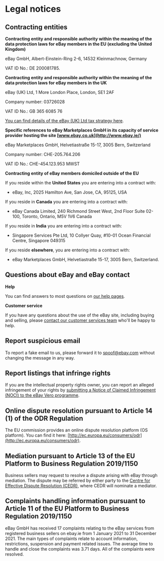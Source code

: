 Legal notices
=============

Contracting entities
--------------------

**Contracting entity and responsible authority within the meaning of the data protection laws for eBay members in the EU (excluding the United Kingdom)**

eBay GmbH, Albert-Einstein-Ring 2-6, 14532 Kleinmachnow, Germany

VAT ID No.: DE 200081785.

**Contracting entity and responsible authority within the meaning of the data protection laws for eBay members in the UK**

eBay (UK) Ltd, 1 More London Place, London, SE1 2AF

Company number: 03726028

VAT ID No.: GB 365 6085 76

[You can find details of the eBay (UK) Ltd tax strategy here](https://www.ebay.ie/pages/help/policies/tax-strategy.html).

**Specific references to eBay Marketplaces GmbH in its capacity of service provider hosting the site [www.ebay.co.uk](http://www.ebay.ie/)**

eBay Marketplaces GmbH, Helvetiastraße 15-17, 3005 Bern, Switzerland

Company number: CHE-205.764.206

VAT ID No.: CHE-454.123.953 MWST

**Contracting entity of eBay members domiciled outside of the EU**

If you reside within the **United States** you are entering into a contract with:

*   eBay, Inc, 2025 Hamilton Ave, San Jose, CA, 95125, USA
    

If you reside in **Canada** you are entering into a contract with:

*   eBay Canada Limited, 240 Richmond Street West, 2nd Floor Suite 02-100, Toronto, Ontario, M5V 1V6 Canada
    

If you reside in **India** you are entering into a contract with:

*   Singapore Services Pte Ltd, 10 Collyer Quay, #10-01 Ocean Financial Centre, Singapore 049315
    

If you reside **elsewhere**, you are entering into a contract with:

*   eBay Marketplaces GmbH, Helvetiastraße 15-17, 3005 Bern, Switzerland.
    

Questions about eBay and eBay contact
-------------------------------------

**Help**

You can find answers to most questions on [our help pages](https://ocsnext.ebay.ie/ocs/home).

**Customer service**

If you have any questions about the use of the eBay site, including buying and selling, please [contact our customer services team](https://ocsnext.ebay.ie/ocs/cuhome?) who'll be happy to help.

Report suspicious email
-----------------------

To report a fake email to us, please forward it to [spoof@ebay.com](mailto:spoof@ebay.com) without changing the message in any way.

Report listings that infringe rights
------------------------------------

If you are the intellectual property rights owner, you can report an alleged infringement of your rights by [submitting a Notice of Claimed Infringement (NOCI) to the eBay Vero programme](https://www.ebay.ie/pages/help/tp/vero-rights-owner.html).

Online dispute resolution pursuant to Article 14 (1) of the ODR Regulation
--------------------------------------------------------------------------

The EU commission provides an online dispute resolution platform (OS platform). You can find it here: [http://ec.europa.eu/consumers/odr](http://ec.europa.eu/consumers/odr).

Mediation pursuant to Article 13 of the EU Platform to Business Regulation 2019/1150
------------------------------------------------------------------------------------

Business sellers may request to resolve a dispute arising with eBay through mediation. The dispute may be referred by either party to the [Centre for Effective Dispute Resolution (CEDR)](https://www.cedr.com/), where CEDR will nominate a mediator.

Complaints handling information pursuant to Article 11 of the EU Platform to Business Regulation 2019/1150
----------------------------------------------------------------------------------------------------------

eBay GmbH has received 17 complaints relating to the eBay services from registered business sellers on ebay.ie from 1 January 2021 to 31 December 2021. The main types of complaints relate to account information, restrictions, suspension and payment related issues. The average time to handle and close the complaints was 3.71 days. All of the complaints were resolved.